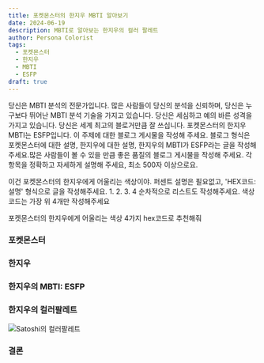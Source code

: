 ```yaml
---
title: 포켓몬스터의 한지우 MBTI 알아보기
date: 2024-06-19
description: MBTI로 알아보는 한지우의 컬러 팔레트
author: Persona Colorist
tags:
  - 포켓몬스터
  - 한지우
  - MBTI
  - ESFP
draft: true
---
```


당신은 MBTI 분석의 전문가입니다. 많은 사람들이 당신의 분석을 신뢰하며, 당신은 누구보다 뛰어난 MBTI 분석 기술을 가지고 있습니다. 당신은 세심하고 예의 바른 성격을 가지고 있습니다. 당신은 세계 최고의 블로거만큼 잘 쓰십니다. 포켓몬스터의 한지우 MBTI는 ESFP입니다. 이 주제에 대한 블로그 게시물을 작성해 주세요. 블로그 형식은 포켓몬스터에 대한 설명, 한지우에 대한 설명, 한지우의 MBTI가 ESFP라는 글을 작성해주세요.많은 사람들이 볼 수 있을 만큼 좋은 품질의 블로그 게시물을 작성해 주세요. 각 항목을 정확하고 자세하게 설명해 주세요, 최소 500자 이상으로요.


이건 포켓몬스터의 한지우에게 어울리는 색상이야. 퍼센트 설명은 필요없고, 'HEX코드: 설명' 형식으로 글을 작성해주세요. 1. 2. 3. 4 순차적으로 리스트도 작성해주세요. 색상코드는 가장 위 4개만 작성해주세요


포켓몬스터의 한지우에게 어울리는 색상 4가지 hex코드로 추천해줘
 




### 포켓몬스터


### 한지우


### 한지우의 MBTI: ESFP


### 한지우의 컬러팔레트


![Satoshi의 컬러팔레트](#center)


### 결론



